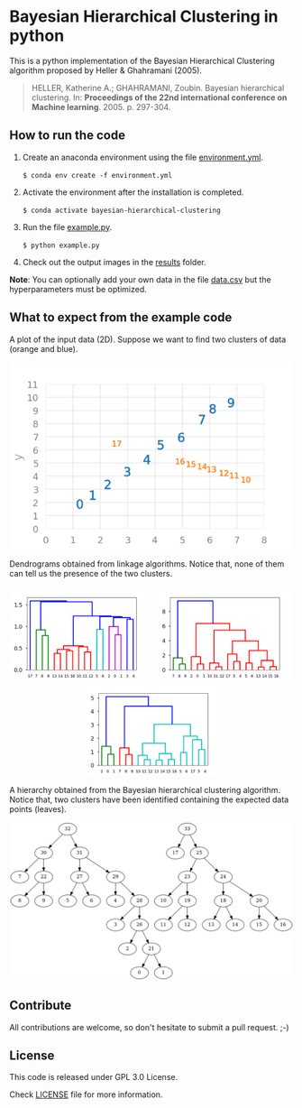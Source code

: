 # Bayesian Hierarchical Clustering in python
This is a python implementation of the Bayesian Hierarchical Clustering algorithm proposed by Heller & Ghahramani (2005).
> HELLER, Katherine A.; GHAHRAMANI, Zoubin. Bayesian hierarchical clustering. In: **Proceedings of the 22nd international conference on Machine learning**. 2005. p. 297-304.

## How to run the code
1. Create an anaconda environment using the file [environment.yml](environment.yml).

    `$ conda env create -f environment.yml`

2. Activate the environment after the installation is completed.

    `$ conda activate bayesian-hierarchical-clustering`

3. Run the file [example.py](example.py).

    `$ python example.py`

4. Check out the output images in the [results](results/) folder.

**Note**: You can optionally add your own data in the file [data.csv](data/data.csv) but the hyperparameters must be optimized.

## What to expect from the example code
A plot of the input data (2D). Suppose we want to find two clusters of data (orange and blue).

<p align="center">
  <a href="results/data_plot.png"><img src="results/data_plot.png" width="500"></a>
</p>

Dendrograms obtained from linkage algorithms. Notice that, none of them can tell us the presence of the two clusters.

<p align="center">
  <a href="results/linkage_single_plot.png"><img src="results/linkage_single_plot.png" width="250"></a> 
  <a href="results/linkage_complete_plot.png"><img src="results/linkage_complete_plot.png" width="250"></a> 
  <a href="results/linkage_average_plot.png"><img src="results/linkage_average_plot.png" width="250"></a>
</p>

A hierarchy obtained from the Bayesian hierarchical clustering algorithm. Notice that, two clusters have been identified containing the expected data points (leaves).

<p align="center">
  <a href="results/bhc_plot.png"><img src="results/bhc_plot.png" width="600"></a> 
</p>

## Contribute
All contributions are welcome, so don't hesitate to submit a pull request. ;-)

## License
This code is released under GPL 3.0 License.

Check [LICENSE](LICENSE) file for more information.
